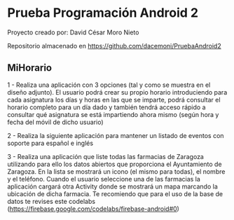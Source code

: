 # Prueba Programación Android 2

Proyecto creado por: David César Moro Nieto

Repositorio almacenado en https://github.com/dacemoni/PruebaAndroid2

## MiHorario
 1 - Realiza una aplicación con 3 opciones (tal y como se muestra en el diseño adjunto). El usuario podrá crear su propio horario introduciendo para cada asignatura los días y horas en las que se imparte, podrá consultar el horario completo para un día dado y también tendrá acceso rápido a consultar qué asignatura se está impartiendo ahora mismo (según hora y fecha del móvil de dicho usuario)
 
 2 - Realiza la siguiente aplicación para mantener un listado de eventos con soporte para español e inglés
 
 3 - Realiza una aplicación que liste todas las farmacias de Zaragoza utilizando para ello los datos abiertos que proporciona el Ayuntamiento de Zaragoza. En la lista se mostrará un icono (el mismo para todas), el nombre y el teléfono. Cuando el usuario seleccione una de las farmacias la aplicación cargará otra Activity donde se mostrará un mapa marcando la ubicación de dicha farmacia. Te recomiendo que para el uso de la base de datos te revises este codelabs (https://firebase.google.com/codelabs/firebase-android#0)
 
